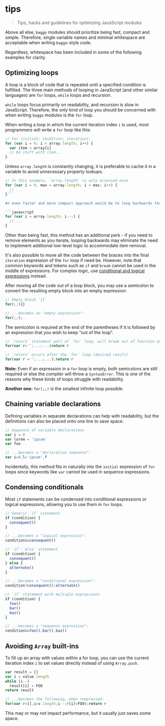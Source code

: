 # tips
> Tips, hacks and guidelines for optimizing JavaScript modules

Above all else, `baggo` modules should prioritize being fast, compact and simple. Therefore, single variable names and minimal whitespace are  acceptable when writing `baggo`-style code.

Regardless, whitespace has been included in some of the following examples for clarity.

## Optimizing loops
A loop is a block of code that is repeated until a specified condition is fulfilled. The three main methods of looping in JavaScript (and other similar languages) are `for` loops, `while` loops and recursion.

`while` loops focus primarily on readability, and recursion is slow in JavaScript. Therefore, the _only_ kind of loop you should be concerned with when writing `baggo` modules is the `for` loop.

When writing a loop in which the current iteration index `i` is used, most programmers will write a `for` loop like this:

```javascript
// for (initial; condition; iteration);
for (var i = 0; i < array.length; i++) {
  var item = array[i]
  // Do stuff with item...
}
```

Unless `array.length` is constantly changing, it is preferable to cache it in a variable to avoid unnecessary property lookups.

```javascript
// In this example, `array.length` is only accessed once
for (var i = 0, max = array.length; i < max; i++) {
  // ...
}```

An even faster and more compact approach would be to loop backwards through the array:

```javascript
for (var i = array.length; i--;) {
  // ...
}
```

Other than being fast, this method has an additional perk - if you need to remove elements as you iterate, looping backwards may eliminate the need to implement additional low-level logic to accommodate item removal.

It's also possible to move all the code between the braces into the final `iteration` expression of the `for` loop if need be. However, note that common keywords and tokens such as `if` and `break` cannot be used in the middle of expressions. For complex logic, use [conditional and logical expressions](#condensing-conditionals) instead.

After moving all the code out of a loop block, you may use a semicolon to convert the resulting empty block into an empty expression:

```javascript
// Empty block `{}`
for(;;){}

// ...becomes an "empty expression":
for(;;);
```

The semicolon is required at the end of the parentheses if it is followed by an expression that you wish to keep "out of the loop".

```javascript
// `return` statement part of `for` loop, will break out of function on first iteration
for(var r='';...;...)return r

// `return` occurs after the `for` loop (desired result)
for(var r ='';...;...);return r
```

**Note:** Even if an expression in a `for` loop is empty, both semicolons are still required or else the compiler will throw a `SyntaxError`. This is one of the reasons why these kinds of loops struggle with readability.

**Another one:** `for(;;)` is the smallest infinite loop possible.

## Chaining variable declarations
Defining variables in separate declarations can help with readability, but the definitions can also be placed onto one line to save space.

```javascript
// Sequence of variable declarations
var i = 0
var lorem = 'ipsum'
var foo

// ...becomes a "declaration sequence":
var i=0,l='ipsum',f
```

Incidentally, this method fits in naturally into the `initial` expression of `for` loops since keywords like `var` cannot be used in sequence expressions.

## Condensing conditionals
Most `if` statements can be condensed into conditional expressions or logical expressions, allowing you to use them in `for` loops.

```javascript
// Generic `if` statement
if (condition) {
  consequent()
}

// ...becomes a "logical expression":
condition&&consequent()
```

```javascript
// `if`-`else` statement
if (condition) {
  consequent()
} else {
  alternate()
}

// ...becomes a "conditional expression":
condition?consequent():alternate()
```

```javascript
// `if` statement with multiple expressions
if (condition) {
  foo()
  bar()
  baz()
}

// ...becomes a "sequence expression":
condition&&foo(),bar(),baz()
```

## Avoiding `Array` built-ins

To fill up an array with values within a for loop, you can use the current iteration index `i` to set values directly instead of using `Array.push`.

```javascript
var result = []
var i = value.length
while (i--)
  result[i] = FOO
return result

// ...becomes the following, when compressed:
for(var r=[],i=v.length;i--;r[i]=FOO);return r
```

This may or may not impact performance, but it usually just saves some space.

